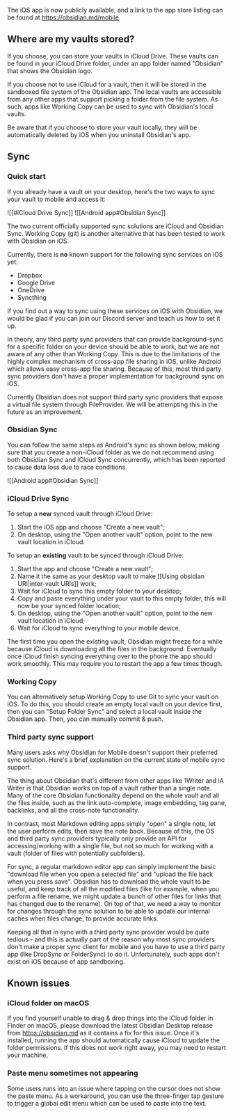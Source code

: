 The iOS app is now publicly available, and a link to the app store listing can be found at https://obsidian.md/mobile

## Where are my vaults stored?

If you choose, you can store your vaults in iCloud Drive. These vaults can be found in your iCloud Drive folder, under an app folder named "Obsidian" that shows the Obsidian logo.

If you choose not to use iCloud for a vault, then it will be stored in the sandboxed file system of the Obsidian app. The local vaults are accessible from any other apps that support picking a folder from the file system. As such, apps like Working Copy can be used to sync with Obsidian's local vaults.

Be aware that if you choose to store your vault locally, they will be automatically deleted by iOS when you uninstall Obsidian's app.

## Sync

### Quick start

If you already have a vault on your desktop, here's the two ways to sync your vault to mobile and access it:

![[#iCloud Drive Sync]]
![[Android app#Obsidian Sync]]

The two current officially supported sync solutions are iCloud and Obsidian Sync.
Working Copy (git) is another alternative that has been tested to work with Obsidian on iOS.

Currently, there is **no** known support for the following sync services on iOS yet:
- Dropbox
- Google Drive
- OneDrive
- Syncthing

If you find out a way to sync using these services on iOS with Obsidian, we would be glad if you can join our Discord server and teach us how to set it up.

In theory, any third party sync providers that can provide background-sync for a specific folder on your device should be able to work, but we are not aware of any other than Working Copy. This is due to the limitations of the highly complex mechanism of cross-app file sharing in iOS, unlike Android which allows easy cross-app file sharing. Because of this, most third party sync providers don't have a proper implementation for background sync on iOS.

Currently Obsidian does not support third party sync providers that expose a virtual file system through FileProvider. We will be attempting this in the future as an improvement.

### Obsidian Sync

You can follow the same steps as Android's sync as shown below, making sure that you create a non-iCloud folder as we do not recommend using both Obsidian Sync and iCloud Sync concurrently, which has been reported to cause data loss due to race conditions.

![[Android app#Obsidian Sync]]

### iCloud Drive Sync

To setup a **new** synced vault through iCloud Drive:

1. Start the iOS app and choose "Create a new vault";
2. On desktop, using the "Open another vault" option, point to the new vault location in iCloud.

To setup an **existing** vault to be synced through iCloud Drive:

1. Start the app and choose "Create a new vault";
2. Name it the same as your desktop vault to make [[Using obsidian URI|inter-vault URIs]] work;
3. Wait for iCloud to sync this empty folder to your desktop;
4. Copy and paste everything under your vault to this empty folder, this will now be your synced folder location;
5. On desktop, using the "Open another vault" option, point to the new vault location in iCloud;
6. Wait for iCloud to sync everything to your mobile device.

The first time you open the existing vault, Obsidian might freeze for a while because iCloud is downloading all the files in the background. Eventually once iCloud finish syncing everything over to the phone the app should work smoothly. This may require you to restart the app a few times though.

### Working Copy

You can alternatively setup Working Copy to use Git to sync your vault on iOS. To do this, you should create an empty local vault on your device first, then you can "Setup Folder Sync" and select a local vault inside the Obsidian app. Then, you can manually commit & push.

### Third party sync support

Many users asks why Obsidian for Mobile doesn't support their preferred sync solution. Here's a brief explanation on the current state of mobile sync support.

The thing about Obsidian that's different from other apps like 1Writer and iA Writer is that Obsidian works on top of a vault rather than a single note. Many of the core Obsidian functionality depend on the whole vault and all the files inside, such as the link auto-complete, image embedding, tag pane, backlinks, and all the cross-note functionality.

In contrast, most Markdown editing apps simply "open" a single note, let the user perform edits, then save the note back. Because of this, the OS and third party sync providers typically only provide an API for accessing/working with a single file, but not so much for working with a vault (folder of files with potentially subfolders).

For sync, a regular markdown editor app can simply implement the basic "download file when you open a selected file" and "upload the file back when you press save". Obsidian has to download the whole vault to be useful, and keep track of all the modified files (like for example, when you perform a file rename, we might update a bunch of other files for links that has changed due to the rename). On top of that, we need a way to monitor for changes through the sync solution to be able to update our internal caches when files change, to provide accurate links.

Keeping all that in sync with a third party sync provider would be quite tedious - and this is actually part of the reason why most sync providers don't make a proper sync client for mobile and you have to use a third party app (like DropSync or FolderSync) to do it. Unfortunately, such apps don't exist on iOS because of app sandboxing.

## Known issues

### iCloud folder on macOS

If you find yourself unable to drag & drop things into the iCloud folder in Finder on macOS, please download the latest Obsidian Desktop release from https://obsidian.md as it contains a fix for this issue. Once it's installed, running the app should automatically cause iCloud to update the folder permissions. If this does not work right away, you may need to restart your machine.

### Paste menu sometimes not appearing

Some users runs into an issue where tapping on the cursor does not show the paste menu. As a workaround, you can use the three-finger tap gesture to trigger a global edit menu which can be used to paste into the text.
